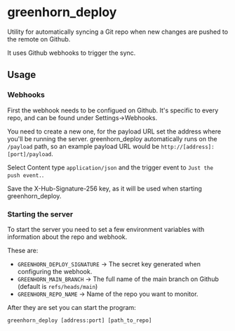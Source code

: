 # greenhorn_deploy

Utility for automatically syncing a Git repo when new changes are pushed to the remote on Github.

It uses Github webhooks to trigger the sync.

## Usage

### Webhooks
First the webhook needs to be configued on Github. It's specific to every repo, and can be found under Settings->Webhooks.

You need to create a new one, for the payload URL set the address where you'll be running the server. 
greenhorn_deploy automatically runs on the `/payload` path, so an example payload URL would be `http://[address]:[port]/payload`.

Select Content type `application/json` and the trigger event to `Just the push event.`.

Save the X-Hub-Signature-256 key, as it will be used when starting greenhorn_deploy.

### Starting the server

To start the server you need to set a few environment variables with information about the
repo and webhook. 

These are:

* `GREENHORN_DEPLOY_SIGNATURE` -> The secret key generated when configuring the webhook.
* `GREENHORN_MAIN_BRANCH` -> The full name of the main branch on Github (default is `refs/heads/main`)
* `GREENHORN_REPO_NAME` -> Name of the repo you want to monitor.

After they are set you can start the program:

```
greenhorn_deploy [address:port] [path_to_repo]
```